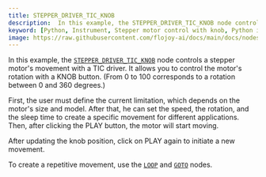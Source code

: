 ```yaml
---
title: STEPPER_DRIVER_TIC_KNOB
description:  In this example, the STEPPER_DRIVER_TIC_KNOB node controls a stepper motor movement with a TIC driver. It allows you to control the motor's rotation with a KNOB button. From 0 to 100 corresponds to a rotation between 0 and 360 degrees.
keyword: [Python, Instrument, Stepper motor control with knob, Python integration with stepper driver, Motion control and automation, Python"-"based stepper motor control, Stepper motor driver integration, Accurate motor movement with Python, Enhance motion control with knob, Streamline motor automation, Precise motor control using Python, Python control of stepper driver TIC with knob]
image: https://raw.githubusercontent.com/flojoy-ai/docs/main/docs/nodes/INSTRUMENTS/STEPPER_MOTOR/STEPPER_DRIVER_TIC_KNOB/examples/EX1/output.jpeg
---
```


In this example, the [`STEPPER_DRIVER_TIC_KNOB`](https://github.com/flojoy-io/nodes/blob/main/INSTRUMENTS/STEPPER_MOTOR/STEPPER_DRIVER_TIC_KNOB/STEPPER_DRIVER_TIC_KNOB.py) node controls a stepper motor's movement with a TIC driver. It allows you to control the motor's rotation with a KNOB button. (From 0 to 100 corresponds to a rotation between 0 and 360 degrees.)

First, the user must define the current limitation, which depends on the motor's size and model. After that, he can set the speed, the rotation, and the sleep time to create a specific movement for different applications. Then, after clicking the PLAY button, the motor will start moving.

After updating the knob position, click on PLAY again to initiate a new movement.

To create a repetitive movement, use the [`LOOP`](https://github.com/flojoy-io/nodes/blob/main/LOGIC_GATES/LOOPS/LOOP/LOOP.py) and [`GOTO`](https://github.com/flojoy-io/nodes/blob/main/LOGIC_GATES/LOOPS/GOTO/GOTO.py) nodes. 